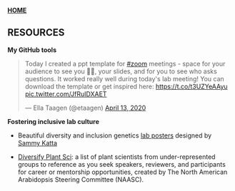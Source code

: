 **<span style="color: grey;"> [HOME](./index.md) </span>**

## RESOURCES  

**My GitHub tools**  

<blockquote class="twitter-tweet"><p lang="en" dir="ltr">Today I created a ppt template for <a href="https://twitter.com/hashtag/zoom?src=hash&amp;ref_src=twsrc%5Etfw">#zoom</a> meetings - space for your audience to see you 💁‍♀️, your slides, and for you to see who asks questions. It worked really well during today&#39;s lab meeting! You can download the template or get inspired here: <a href="https://t.co/t3UZYeAAyu">https://t.co/t3UZYeAAyu</a> <a href="https://t.co/JfRuIDXAET">pic.twitter.com/JfRuIDXAET</a></p>&mdash; Ella Taagen (@etaagen) <a href="https://twitter.com/etaagen/status/1249838482475843584?ref_src=twsrc%5Etfw">April 13, 2020</a></blockquote> <script async src="https://platform.twitter.com/widgets.js" charset="utf-8"></script>

**Fostering inclusive lab culture**  

+ Beautiful diversity and inclusion genetics [lab posters](https://sammykatta.com/diversity) designed by [Sammy Katta](https://sammykatta.com/)  

+ [Diversify Plant Sci](https://tinyurl.com/DiversifyPlantSci): a list of plant scientists from under-represented groups to reference as you seek speakers, reviewers, and participants for career or mentorship opportunities, created by The North American Arabidopsis Steering Committee (NAASC).
